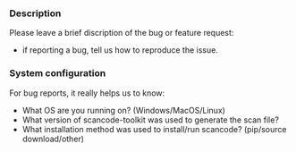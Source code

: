 ### Description
Please leave a brief discription of the bug or feature request:
* if reporting a bug, tell us how to reproduce the issue.

### System configuration
For bug reports, it really helps us to know:
* What OS are you running on? (Windows/MacOS/Linux)
* What version of scancode-toolkit was used to generate the scan file?
* What installation method was used to install/run scancode? (pip/source download/other)
